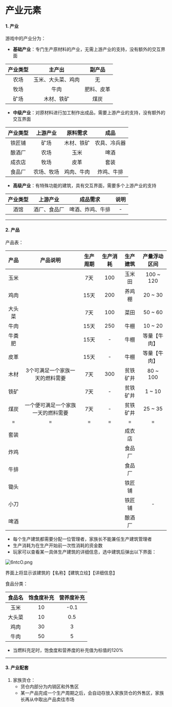# 产业元素

#### 1. 产业

游戏中的产业分为：

- **基础产业**：专门生产原材料的产业，无需上游产业的支持，没有额外的交互界面

| 产业类型 |       主产出       |   副产品   |
| :------: | :----------------: | :--------: |
|   农场   | 玉米、大头菜、鸡肉 |     无     |
|   牧场   |        牛肉        | 肥料、皮革 |
|   矿场   |     木材、铁矿     |    煤炭    |

- **中级产业**：对原材料进行加工制作出成品，需要上游产业的支持，没有额外的交互界面

| 产业类型 |  上游产业  |  原料需求  |     成品     |
| :------: | :--------: | :--------: | :----------: |
|  铁匠铺  |    矿场    | 木材、铁矿 | 农具、冷兵器 |
|  酿酒厂  |    农场    |    玉米    |     啤酒     |
|  成衣店  |    牧场    |    皮革    |     套装     |
|  食品厂  | 农场、牧场 | 鸡肉、牛肉 |  炸鸡、牛排  |

- **高级产业**：有特殊功能的建筑，具有交互界面，需要多个上游产业的支持

| 产业类型 |   上游产业   |     成品需求     | 说明 |
| :------: | :----------: | :--------------: | :--: |
|   酒馆   | 酒厂、食品厂 | 啤酒、炸鸡、牛排 |  -   |




---

#### 2. 产品

产品表：

|  产品  |              产品说明              | 生产周期 | 生产消耗 | 生产建筑 | 产量浮动区间 |
| :----: | :--------------------------------: | :------: | :------: | :------: | :----------: |
|  玉米  |                                    |   7天    |   100    |  玉米田  |  100 ~ 120   |
|  鸡肉  |                                    |   15天   |   200    |  养鸡棚  |   20 ~ 30    |
| 大头菜 |                                    |   7天    |   100    |   菜田   |   50 ~ 60    |
|  牛肉  |                                    |   15天   |   250    |   牛棚   |   10 ~ 20    |
| 牛粪肥 |                                    |   15天   |    -     |   牛棚   | 等量【牛肉】 |
|  皮革  |                                    |   15天   |    -     |   牛棚   | 等量【牛肉】 |
|  木材  |  3个可满足一个家族一天的燃料需要   |   7天    |   300    | 贫铁矿井 |   80 ~ 100   |
|  铁矿  |                                    |   7天    |    -     | 贫铁矿井 |    1 ~ 10    |
|  煤炭  | 一个便可满足一个家族一天的燃料需要 |   7天    |    -     | 贫铁矿井 |   25 ~ 35    |
|   =    |                 =                  |    =     |    =     |    =     |      =       |
|  套装  |                                    |          |          |  成衣店  |              |
|  炸鸡  |                                    |          |          |  食品厂  |              |
|  牛排  |                                    |          |          |  食品厂  |              |
|  锄头  |                                    |          |          |  铁匠铺  |              |
|  小刀  |                                    |          |          |  铁匠铺  |      -       |
|  啤酒  |                                    |          |          |  酿酒厂  |              |

- 每个生产建筑都需要分配一位管理者，家族长不能兼任生产建筑管理者
- 生产消耗为在生产开始前一次性消耗的资金数
- 玩家可以查看某一具体生产建筑的详细信息，选中建筑后弹出以下界面：

![6ntcO.png](https://wx1.sbimg.cn/2020/09/01/6ntcO.png)

界面上将显示该建筑的【名称】【建筑立绘】【详细信息】



食品分类：

| 食品名 | 饱食度补充 | 营养度补充 |
| :----: | :--------: | :--------: |
|  玉米  |     10     |    -0.1    |
| 大头菜 |     10     |    0.5     |
|  鸡肉  |     30     |     3      |
|  牛肉  |     50     |     5      |

- 当燃料充足时，饱食度和营养度的补充值为标值的120%

---

#### 3. 产业配套

1. 家族货仓：
   - 货仓内部分为内销区和外售区
   - 某一产品完成一个生产周期之后，会自动存放入家族货仓的外售区，家族长再从中取出产品卖往市场
